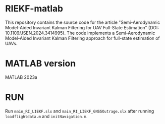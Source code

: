 # RIEKF-matlab
This repository contains the source code for the article "Semi-Aerodynamic Model-Aided Invariant Kalman Filtering for UAV Full-State Estimation" (DOI: 10.1109/JSEN.2024.3414995). The code implements a Semi-Aerodynamic Model-Aided Invariant Kalman Filtering approach for full-state estimation of UAVs.

# MATLAB version
MATLAB 2023a

# RUN
Run `main_RI_LIEKF.slx` and `main_RI_LIEKF_GNSSOutrage.slx` after running `loadflightdata.m` and `initNavigation.m`.
